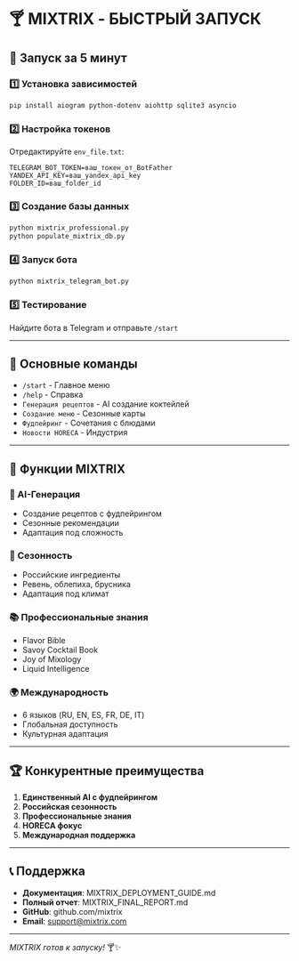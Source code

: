 # 🍸 MIXTRIX - БЫСТРЫЙ ЗАПУСК

## 🚀 Запуск за 5 минут

### 1️⃣ Установка зависимостей
```bash
pip install aiogram python-dotenv aiohttp sqlite3 asyncio
```

### 2️⃣ Настройка токенов
Отредактируйте `env_file.txt`:
```env
TELEGRAM_BOT_TOKEN=ваш_токен_от_BotFather
YANDEX_API_KEY=ваш_yandex_api_key
FOLDER_ID=ваш_folder_id
```

### 3️⃣ Создание базы данных
```bash
python mixtrix_professional.py
python populate_mixtrix_db.py
```

### 4️⃣ Запуск бота
```bash
python mixtrix_telegram_bot.py
```

### 5️⃣ Тестирование
Найдите бота в Telegram и отправьте `/start`

---

## 🎯 Основные команды

- `/start` - Главное меню
- `/help` - Справка
- `Генерация рецептов` - AI создание коктейлей
- `Создание меню` - Сезонные карты
- `Фудпейринг` - Сочетания с блюдами
- `Новости HORECA` - Индустрия

---

## 📱 Функции MIXTRIX

### 🤖 AI-Генерация
- Создание рецептов с фудпейрингом
- Сезонные рекомендации
- Адаптация под сложность

### 🌿 Сезонность
- Российские ингредиенты
- Ревень, облепиха, брусника
- Адаптация под климат

### 📚 Профессиональные знания
- Flavor Bible
- Savoy Cocktail Book
- Joy of Mixology
- Liquid Intelligence

### 🌍 Международность
- 6 языков (RU, EN, ES, FR, DE, IT)
- Глобальная доступность
- Культурная адаптация

---

## 🏆 Конкурентные преимущества

1. **Единственный AI с фудпейрингом**
2. **Российская сезонность**
3. **Профессиональные знания**
4. **HORECA фокус**
5. **Международная поддержка**

---

## 📞 Поддержка

- **Документация**: MIXTRIX_DEPLOYMENT_GUIDE.md
- **Полный отчет**: MIXTRIX_FINAL_REPORT.md
- **GitHub**: github.com/mixtrix
- **Email**: support@mixtrix.com

---

*MIXTRIX готов к запуску!* 🍸✨












